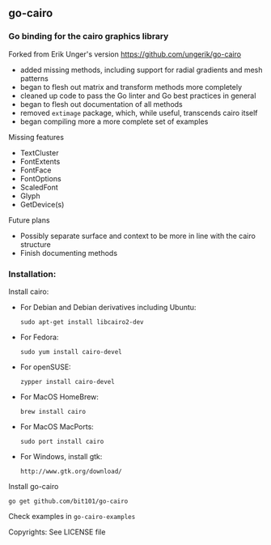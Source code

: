 ## go-cairo

### Go binding for the cairo graphics library

Forked from Erik Unger's version https://github.com/ungerik/go-cairo
* added missing methods, including support for radial gradients and mesh patterns
* began to flesh out matrix and transform methods more completely
* cleaned up code to pass the Go linter and Go best practices in general
* began to flesh out documentation of all methods
* removed `extimage` package, which, while useful, transcends cairo itself
* began compiling more a more complete set of examples

Missing features
* TextCluster
* FontExtents
* FontFace
* FontOptions
* ScaledFont
* Glyph
* GetDevice(s)

Future plans
* Possibly separate surface and context to be more in line with the cairo structure
* Finish documenting methods

### Installation:

Install cairo:

* For Debian and Debian derivatives including Ubuntu:

  `sudo apt-get install libcairo2-dev`

* For Fedora:

  `sudo yum install cairo-devel`

* For openSUSE:

  `zypper install cairo-devel`
	
* For MacOS HomeBrew:

  `brew install cairo`

* For MacOS MacPorts:

  `sudo port install cairo`

* For Windows, install gtk:

  `http://www.gtk.org/download/`

Install go-cairo

  `go get github.com/bit101/go-cairo`

Check examples in `go-cairo-examples`

Copyrights: See LICENSE file
